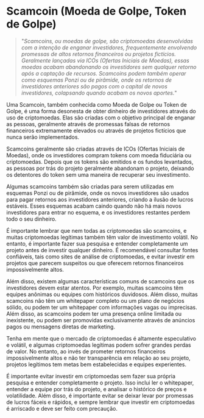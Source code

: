 # Scamcoin (Moeda de Golpe, Token de Golpe)

>"*Scamcoins, ou moedas de golpe, são criptomoedas desenvolvidas com a intenção de enganar investidores, frequentemente envolvendo promessas de altos retornos financeiros ou projetos fictícios. Geralmente lançadas via ICOs (Ofertas Iniciais de Moedas), essas moedas acabam abandonando os investidores sem qualquer retorno após a captação de recursos. Scamcoins podem também operar como esquemas Ponzi ou de pirâmide, onde os retornos de investidores anteriores são pagos com o capital de novos investidores, colapsando quando acabam os novos aportes.*"

Uma Scamcoin, também conhecida como Moeda de Golpe ou Token de Golpe, é uma forma desonesta de obter dinheiro de investidores através do uso de criptomoedas. Elas são criadas com o objetivo principal de enganar as pessoas, geralmente através de promessas falsas de retornos financeiros extremamente elevados ou através de projetos fictícios que nunca serão implementados.

Scamcoins geralmente são criadas através de ICOs (Ofertas Iniciais de Moedas), onde os investidores compram tokens com moeda fiduciária ou criptomoedas. Depois que os tokens são emitidos e os fundos levantados, as pessoas por trás do projeto geralmente abandonam o projeto, deixando os detentores do token sem uma maneira de recuperar seu investimento.

Algumas scamcoins também são criadas para serem utilizadas em esquemas Ponzi ou de pirâmide, onde os novos investidores são usados ​​para pagar retornos aos investidores anteriores, criando a ilusão de lucros estáveis. Esses esquemas acabam caindo quando não há mais novos investidores para entrar no esquema, e os investidores restantes perdem todo o seu dinheiro.

É importante lembrar que nem todas as criptomoedas são scamcoins, e muitas criptomoedas legítimas também têm valor de investimento volátil. No entanto, é importante fazer sua pesquisa e entender completamente um projeto antes de investir qualquer dinheiro. É recomendável consultar fontes confiáveis, tais como sites de análise de criptomoedas, e evitar investir em projetos que parecem suspeitos ou que oferecem retornos financeiros impossivelmente altos.

Além disso, existem algumas características comuns de scamcoins que os investidores devem estar atentos. Por exemplo, muitas scamcoins têm equipes anônimas ou equipes com históricos duvidosos. Além disso, muitas scamcoins não têm um whitepaper completo ou um plano de negócios sólido, ou podem ter um whitepaper com informações vagas ou imprecisas. Além disso, as scamcoins podem ter uma presença online limitada ou inexistente, ou podem ser promovidas exclusivamente através de anúncios pagos ou mensagens diretas de marketing.

Tenha em mente que o mercado de criptomoedas é altamente especulativo e volátil, e algumas criptomoedas legítimas podem sofrer grandes perdas de valor. No entanto, ao invés de prometer retornos financeiros impossivelmente altos e não ter transparência em relação ao seu projeto, projetos legítimos tem metas bem estabelecidas e equipes experientes.

É importante evitar investir em criptomoedas sem fazer sua própria pesquisa e entender completamente o projeto. Isso inclui ler o whitepaper, entender a equipe por trás do projeto, e analisar o histórico de preços e volatilidade. Além disso, é importante evitar se deixar levar por promessas de lucros fáceis e rápidos, e sempre lembrar que investir em criptomoedas é arriscado e deve ser feito com precaução.